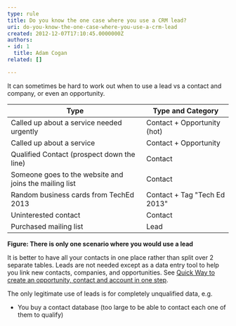 ```yaml
---
type: rule
title: Do you know the one case where you use a CRM lead?
uri: do-you-know-the-one-case-where-you-use-a-crm-lead
created: 2012-12-07T17:10:45.0000000Z
authors:
- id: 1
  title: Adam Cogan
related: []

---
```


It can sometimes be hard to work out when to use a lead vs a contact and company, or even an opportunity.
 

| Type<br>             |               Type and Category<br>             |
| --- | --- |
| Called up about a service needed urgently<br>             |               Contact + Opportunity (hot)<br>             |
| Called up about a service<br>             |               Contact + Opportunity<br>             |
| Qualified Contact (prospect down the line)<br>             |               Contact<br>             |
| Someone goes to the website and joins the mailing list<br>             |               Contact<br>             |
| Random business cards from TechEd 2013 |               Contact + Tag "Tech Ed 2013"<br>             |
| Uninterested contact<br>             |               Contact<br>             |
| Purchased mailing list<br>             |               Lead<br>             |

**Figure: There is only one scenario where you would use a lead** 


It is better to have all your contacts in one place rather than split over 2 separate           tables. Leads are not needed except as a data entry tool to help you link new contacts,           companies, and opportunities. See [Quick Way to create an opportunity, contact and account in one step](/Pages/Leads-can-be-converted-to-Opportunities-Contacts-and-Accounts.aspx).

The only legitimate use of leads is for completely unqualified data, e.g.

- You buy a contact database (too large to be able to contact each one of them to qualify)
